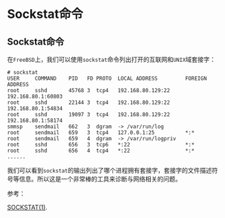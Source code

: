 # Sockstat命令

## Sockstat命令

在`FreeBSD`上，我们可以使用`sockstat`命令列出打开的互联网和`UNIX`域套接字：

```
# sockstat
USER     COMMAND    PID   FD PROTO  LOCAL ADDRESS         FOREIGN ADDRESS
root     sshd       45768 3  tcp4   192.168.80.129:22     192.168.80.1:60803
root     sshd       22144 3  tcp4   192.168.80.129:22     192.168.80.1:54834
root     sshd       19097 3  tcp4   192.168.80.129:22     192.168.80.1:58174
smmsp    sendmail   662   3  dgram  -> /var/run/log
root     sendmail   659   3  tcp4   127.0.0.1:25          *:*
root     sendmail   659   4  dgram  -> /var/run/logpriv
root     sshd       656   3  tcp6   *:22                  *:*
root     sshd       656   4  tcp4   *:22                  *:*
...... 
```

我们可以看到`sockstat`的输出列出了哪个进程拥有套接字，套接字的文件描述符号等信息。所以这是一个非常棒的工具来诊断与网络相关的问题。

参考：

[SOCKSTAT(1)](https://www.freebsd.org/cgi/man.cgi?query=sockstat&sektion=1).
